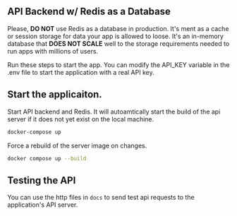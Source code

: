 ## API Backend w/ Redis as a Database

Please, **DO NOT** use Redis as a database in production. It's ment as a cache or session storage for data your app is allowed to loose. It's an in-memory database that **DOES NOT SCALE** well to the storage requirements needed to run apps with millions of users.

Run these steps to start the app. You can modify the API_KEY variable in the .env file to start the application with a real API key.

## Start the applicaiton. 

Start API backend and Redis. It will autoamtically start the build of the api server if it does not yet exist on the local machine.

```bash
docker-compose up
```

Force a rebuild of the server image on changes. 

```bash
docker compose up --build
```

## Testing the API

You can use the http files in `docs` to send test api requests to the application's API server.